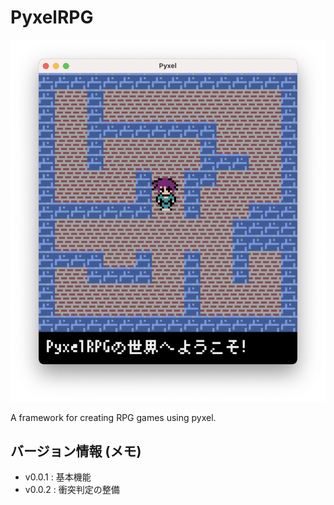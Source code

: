 # PyxelRPG

![head](/images/head.png)

A framework for creating RPG games using pyxel.

## バージョン情報 (メモ)
- v0.0.1 : 基本機能
- v0.0.2 : 衝突判定の整備